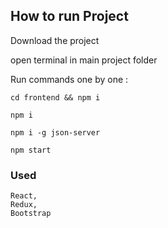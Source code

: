 ## How to run Project
Download the project

open terminal in main project folder

Run commands one by one :

    cd frontend && npm i
    
    npm i
    
    npm i -g json-server
    
    npm start

### Used
    React,
    Redux,
    Bootstrap

